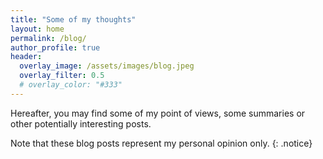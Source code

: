```yaml
---
title: "Some of my thoughts"
layout: home
permalink: /blog/
author_profile: true
header:
  overlay_image: /assets/images/blog.jpeg
  overlay_filter: 0.5
  # overlay_color: "#333"
---
```

Hereafter, you may find some of my point of views, some summaries or other potentially interesting posts. 

Note that these blog posts represent my personal opinion only.
{: .notice}